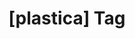 ---
article_id: 0
description: List of articles under [plastica] tag.
image: http://huntingbears.com.ve/static/img/site/mstile-310x310.png
layout: tag
slug: plastica
title: '[plastica] Tag'
---
